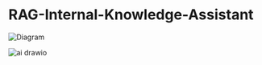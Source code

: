 # RAG-Internal-Knowledge-Assistant
![Diagram](https://github.com/user-attachments/assets/5c4524d8-8cc1-44d7-8990-e4424440e5bd)

![ai drawio](https://github.com/user-attachments/assets/53e06b1d-15a1-407e-b0fd-487ecb020044)
